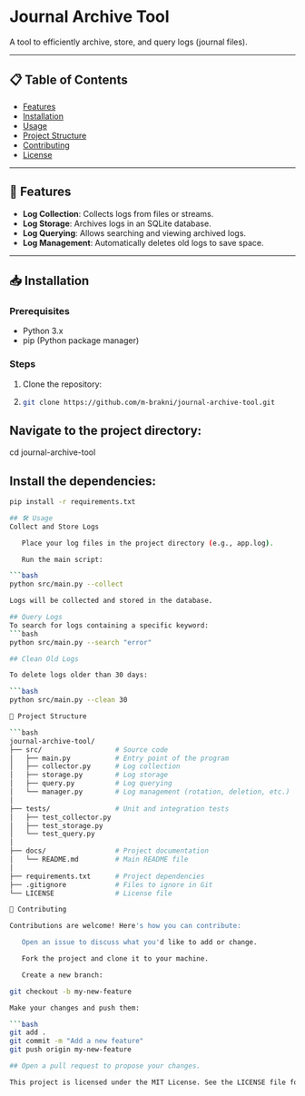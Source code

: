# Journal Archive Tool

A tool to efficiently archive, store, and query logs (journal files).

---

## 📋 Table of Contents
- [Features](#-features)
- [Installation](#-installation)
- [Usage](#-usage)
- [Project Structure](#-project-structure)
- [Contributing](#-contributing)
- [License](#-license)

---

## 🚀 Features
- **Log Collection**: Collects logs from files or streams.
- **Log Storage**: Archives logs in an SQLite database.
- **Log Querying**: Allows searching and viewing archived logs.
- **Log Management**: Automatically deletes old logs to save space.

---

## 📥 Installation

### Prerequisites
- Python 3.x
- pip (Python package manager)

### Steps
1. Clone the repository:
2. 
   ```bash
   git clone https://github.com/m-brakni/journal-archive-tool.git

## Navigate to the project directory:
cd journal-archive-tool

## Install the dependencies:
 ```bash
pip install -r requirements.txt

## 🛠 Usage
Collect and Store Logs

    Place your log files in the project directory (e.g., app.log).

    Run the main script:

```bash
python src/main.py --collect

Logs will be collected and stored in the database.

## Query Logs
To search for logs containing a specific keyword:
```bash
python src/main.py --search "error"

## Clean Old Logs

To delete logs older than 30 days:

```bash
python src/main.py --clean 30

📂 Project Structure

```bash
journal-archive-tool/
├── src/                  # Source code
│   ├── main.py           # Entry point of the program
│   ├── collector.py      # Log collection
│   ├── storage.py        # Log storage
│   ├── query.py          # Log querying
│   └── manager.py        # Log management (rotation, deletion, etc.)
│
├── tests/                # Unit and integration tests
│   ├── test_collector.py
│   ├── test_storage.py
│   └── test_query.py
│
├── docs/                 # Project documentation
│   └── README.md         # Main README file
│
├── requirements.txt      # Project dependencies
├── .gitignore            # Files to ignore in Git
└── LICENSE               # License file

🤝 Contributing

Contributions are welcome! Here's how you can contribute:

    Open an issue to discuss what you'd like to add or change.

    Fork the project and clone it to your machine.

    Create a new branch:

git checkout -b my-new-feature

Make your changes and push them:

```bash
git add .
git commit -m "Add a new feature"
git push origin my-new-feature

## Open a pull request to propose your changes.

This project is licensed under the MIT License. See the LICENSE file for details.
